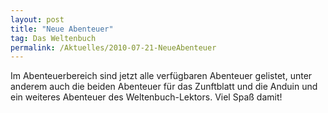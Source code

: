 ```yaml
---
layout: post
title: "Neue Abenteuer"
tag: Das Weltenbuch
permalink: /Aktuelles/2010-07-21-NeueAbenteuer
---
```


Im Abenteuerbereich sind jetzt alle verf&uuml;gbaren Abenteuer gelistet, unter anderem auch die beiden Abenteuer f&uuml;r das Zunftblatt und die Anduin und ein weiteres Abenteuer des Weltenbuch-Lektors. Viel Spa&szlig; damit!
